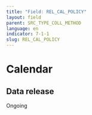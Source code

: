 ```yaml
---
title: "Field: REL_CAL_POLICY"
layout: field
parent: SRC_TYPE_COLL_METHOD
language: en
indicator: 7-1-1
slug: REL_CAL_POLICY
---
```

# Calendar

## Data release

Ongoing